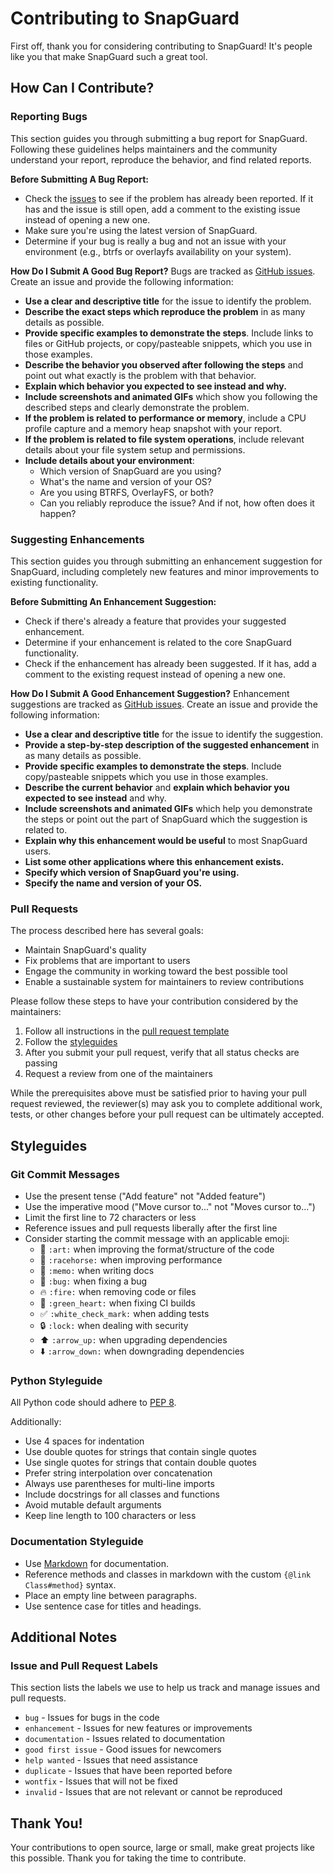 # Contributing to SnapGuard

First off, thank you for considering contributing to SnapGuard! It's people like you that make SnapGuard such a great tool.

## How Can I Contribute?

### Reporting Bugs

This section guides you through submitting a bug report for SnapGuard. Following these guidelines helps maintainers and the community understand your report, reproduce the behavior, and find related reports.

**Before Submitting A Bug Report:**
* Check the [issues](link-to-issues) to see if the problem has already been reported. If it has and the issue is still open, add a comment to the existing issue instead of opening a new one.
* Make sure you're using the latest version of SnapGuard.
* Determine if your bug is really a bug and not an issue with your environment (e.g., btrfs or overlayfs availability on your system).

**How Do I Submit A Good Bug Report?**
Bugs are tracked as [GitHub issues](link-to-issues). Create an issue and provide the following information:

* **Use a clear and descriptive title** for the issue to identify the problem.
* **Describe the exact steps which reproduce the problem** in as many details as possible.
* **Provide specific examples to demonstrate the steps**. Include links to files or GitHub projects, or copy/pasteable snippets, which you use in those examples.
* **Describe the behavior you observed after following the steps** and point out what exactly is the problem with that behavior.
* **Explain which behavior you expected to see instead and why.**
* **Include screenshots and animated GIFs** which show you following the described steps and clearly demonstrate the problem.
* **If the problem is related to performance or memory**, include a CPU profile capture and a memory heap snapshot with your report.
* **If the problem is related to file system operations**, include relevant details about your file system setup and permissions.
* **Include details about your environment**:
  * Which version of SnapGuard are you using?
  * What's the name and version of your OS?
  * Are you using BTRFS, OverlayFS, or both?
  * Can you reliably reproduce the issue? And if not, how often does it happen?

### Suggesting Enhancements

This section guides you through submitting an enhancement suggestion for SnapGuard, including completely new features and minor improvements to existing functionality.

**Before Submitting An Enhancement Suggestion:**
* Check if there's already a feature that provides your suggested enhancement.
* Determine if your enhancement is related to the core SnapGuard functionality.
* Check if the enhancement has already been suggested. If it has, add a comment to the existing request instead of opening a new one.

**How Do I Submit A Good Enhancement Suggestion?**
Enhancement suggestions are tracked as [GitHub issues](link-to-issues). Create an issue and provide the following information:

* **Use a clear and descriptive title** for the issue to identify the suggestion.
* **Provide a step-by-step description of the suggested enhancement** in as many details as possible.
* **Provide specific examples to demonstrate the steps**. Include copy/pasteable snippets which you use in those examples.
* **Describe the current behavior** and **explain which behavior you expected to see instead** and why.
* **Include screenshots and animated GIFs** which help you demonstrate the steps or point out the part of SnapGuard which the suggestion is related to.
* **Explain why this enhancement would be useful** to most SnapGuard users.
* **List some other applications where this enhancement exists.**
* **Specify which version of SnapGuard you're using.**
* **Specify the name and version of your OS.**

### Pull Requests

The process described here has several goals:
* Maintain SnapGuard's quality
* Fix problems that are important to users
* Engage the community in working toward the best possible tool
* Enable a sustainable system for maintainers to review contributions

Please follow these steps to have your contribution considered by the maintainers:

1. Follow all instructions in the [pull request template](link-to-pr-template)
2. Follow the [styleguides](#styleguides)
3. After you submit your pull request, verify that all status checks are passing
4. Request a review from one of the maintainers

While the prerequisites above must be satisfied prior to having your pull request reviewed, the reviewer(s) may ask you to complete additional work, tests, or other changes before your pull request can be ultimately accepted.

## Styleguides

### Git Commit Messages

* Use the present tense ("Add feature" not "Added feature")
* Use the imperative mood ("Move cursor to..." not "Moves cursor to...")
* Limit the first line to 72 characters or less
* Reference issues and pull requests liberally after the first line
* Consider starting the commit message with an applicable emoji:
    * 🎨 `:art:` when improving the format/structure of the code
    * 🐎 `:racehorse:` when improving performance
    * 📝 `:memo:` when writing docs
    * 🐛 `:bug:` when fixing a bug
    * 🔥 `:fire:` when removing code or files
    * 💚 `:green_heart:` when fixing CI builds
    * ✅ `:white_check_mark:` when adding tests
    * 🔒 `:lock:` when dealing with security
    * ⬆️ `:arrow_up:` when upgrading dependencies
    * ⬇️ `:arrow_down:` when downgrading dependencies

### Python Styleguide

All Python code should adhere to [PEP 8](https://www.python.org/dev/peps/pep-0008/).

Additionally:
* Use 4 spaces for indentation
* Use double quotes for strings that contain single quotes
* Use single quotes for strings that contain double quotes
* Prefer string interpolation over concatenation
* Always use parentheses for multi-line imports
* Include docstrings for all classes and functions
* Avoid mutable default arguments
* Keep line length to 100 characters or less

### Documentation Styleguide

* Use [Markdown](https://daringfireball.net/projects/markdown) for documentation.
* Reference methods and classes in markdown with the custom `{@link Class#method}` syntax.
* Place an empty line between paragraphs.
* Use sentence case for titles and headings.

## Additional Notes

### Issue and Pull Request Labels

This section lists the labels we use to help us track and manage issues and pull requests.

* `bug` - Issues for bugs in the code
* `enhancement` - Issues for new features or improvements
* `documentation` - Issues related to documentation
* `good first issue` - Good issues for newcomers
* `help wanted` - Issues that need assistance
* `duplicate` - Issues that have been reported before
* `wontfix` - Issues that will not be fixed
* `invalid` - Issues that are not relevant or cannot be reproduced

## Thank You!

Your contributions to open source, large or small, make great projects like this possible. Thank you for taking the time to contribute.
